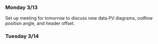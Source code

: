 ### Monday 3/13

Set up meeting for tomorrow to discuss new data PV diagrams, outflow position angle, and header offset.

### Tuesday 3/14


